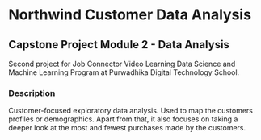# **Northwind Customer Data Analysis**
## **Capstone Project Module 2 - Data Analysis**
Second project for Job Connector Video Learning Data Science and Machine Learning Program at Purwadhika Digital Technology School.

### **Description**
Customer-focused exploratory data analysis. Used to map the customers profiles or demographics. Apart from that, it also focuses on taking a deeper look at the most and fewest purchases made by the customers.


